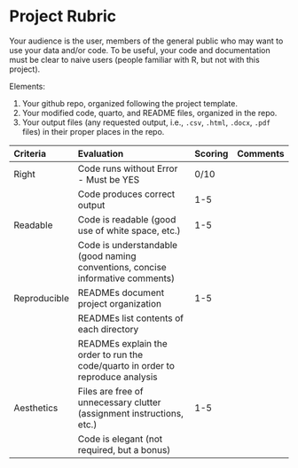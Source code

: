 # Project Rubric

Your audience is the user, members of the general public who may want to use your data and/or code. To be useful, your code and documentation must be clear to naive users (people familiar with R, but not with this project). 

Elements:
1. Your github repo, organized following the project template.
2. Your modified code, quarto, and README files, organized in the repo.
2. Your output files (any requested output, i.e., `.csv`, `.html`, `.docx`, `.pdf` files) in their proper places in the repo.

|Criteria| Evaluation| Scoring | Comments |
|:---------|:-|:-|:-|
|Right| Code runs without Error - Must be YES | 0/10 | |
|	  | Code produces correct output | 1-5 | |
|Readable| Code is readable (good use of white space, etc.) |1-5| |
|        | Code is understandable (good naming conventions, concise informative comments) || |
|Reproducible| READMEs document project organization | 1-5|
|        | READMEs list contents of each directory | | |
|        | READMEs explain the order to run the code/quarto in order to reproduce analysis| | |
|Aesthetics| Files are free of unnecessary clutter (assignment instructions, etc.) | 1-5 | |
|        | Code is elegant (not required, but a bonus) |  | |
